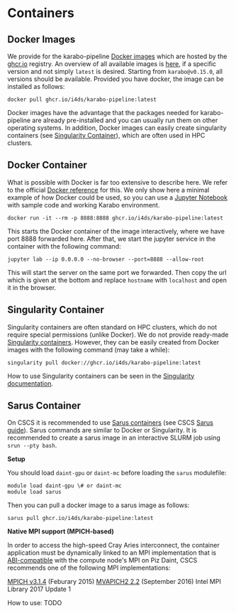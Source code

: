# Containers

## Docker Images

We provide for the karabo-pipeline [Docker images](https://www.docker.com/resources/what-container/#:~:text=A%20Docker%20container%20image%20is,tools%2C%20system%20libraries%20and%20settings.) which are hosted by the [ghcr.io](https://github.com/features/packages) registry. An overview of all available images is [here](https://github.com/i4ds/Karabo-Pipeline/pkgs/container/karabo-pipeline), if a specific version and not simply `latest` is desired. Starting from `karabo@v0.15.0`, all versions should be available. Provided you have docker, the image can be installed as follows:

```shell
docker pull ghcr.io/i4ds/karabo-pipeline:latest
```

Docker images have the advantage that the packages needed for karabo-pipeline are already pre-installed and you can usually run them on other operating systems. In addition, Docker images can easily create singularity containers (see [Singularity Container](#singularity-container)), which are often used in HPC clusters.

## Docker Container

What is possible with Docker is far too extensive to describe here. We refer to the official [Docker reference](https://docs.docker.com/reference/) for this. We only show here a minimal example of how Docker could be used, so you can use a [Jupyter Notebook](https://jupyter.org/) with sample code and working Karabo environment.

```shell
docker run -it --rm -p 8888:8888 ghcr.io/i4ds/karabo-pipeline:latest
```

This starts the Docker container of the image interactively, where we have port 8888 forwarded here. After that, we start the jupyter service in the container with the following command:

```shell
jupyter lab --ip 0.0.0.0 --no-browser --port=8888 --allow-root
```

This will start the server on the same port we forwarded. Then copy the url which is given at the bottom and replace `hostname` with `localhost` and open it in the browser.

## Singularity Container

Singularity containers are often standard on HPC clusters, which do not require special permissions (unlike Docker).
We do not provide ready-made [Singularity containers](https://sylabs.io/). However, they can be easily created from Docker images with the following command (may take a while):

```shell
singularity pull docker://ghcr.io/i4ds/karabo-pipeline:latest
```

How to use Singularity containers can be seen in the [Singularity documentation](https://docs.sylabs.io/guides/3.1/user-guide/cli.html).

## Sarus Container

On CSCS it is recommended to use [Sarus containers](https://sarus.readthedocs.io/en/stable/index.html) (see CSCS [Sarus guide](https://user.cscs.ch/tools/containers/sarus/)). Sarus commands are similar to Docker or Singularity. It is recommended to create a sarus image in an interactive SLURM job using `srun --pty bash`. 

**Setup**

You should load `daint-gpu` or `daint-mc` before loading the `sarus` modulefile:

```shell
module load daint-gpu \# or daint-mc
module load sarus
```

Then you can pull a docker image to a sarus image as follows:

```shell
sarus pull ghcr.io/i4ds/karabo-pipeline:latest
```

**Native MPI support (MPICH-based)**

In order to access the high-speed Cray Aries interconnect, the container application must be dynamically linked to an MPI implementation that is [ABI-compatible](https://www.mpich.org/abi/) with the compute node's MPI on Piz Daint, CSCS recommends one of the following MPI implementations:

[MPICH v3.1.4](http://www.mpich.org/static/downloads/3.1.4/mpich-3.1.4.tar.gz) (Feburary 2015)
[MVAPICH2 2.2](http://mvapich.cse.ohio-state.edu/download/mvapich/mv2/mvapich2-2.2.tar.gz) (September 2016)
Intel MPI Library 2017 Update 1

How to use: TODO
